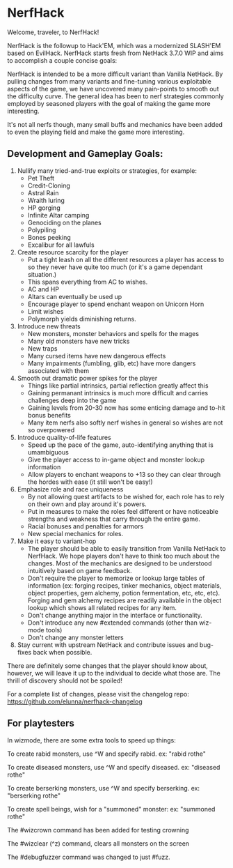 # NerfHack

Welcome, traveler, to NerfHack!

NerfHack is the followup to Hack'EM, which was a modernized SLASH'EM based on EvilHack. NerfHack starts fresh from NetHack 3.7.0 WIP and aims to accomplish a couple concise goals: 

NerfHack is intended to be a more difficult variant than Vanilla NetHack. By pulling changes from many variants and fine-tuning various exploitable aspects of the game, we have uncovered many pain-points to smooth out the difficulty curve. The general idea has been to nerf strategies commonly employed by seasoned players with the goal of making the game more interesting.

It's not all nerfs though, many small buffs and mechanics have been added to even the playing field and make the game more interesting.

## Development and Gameplay Goals:
1) Nullify many tried-and-true exploits or strategies, for example:
   * Pet Theft
   * Credit-Cloning
   * Astral Rain
   * Wraith luring
   * HP gorging
   * Infinite Altar camping
   * Genociding on the planes
   * Polypiling
   * Bones peeking
   * Excalibur for all lawfuls
2) Create resource scarcity for the player
   * Put a tight leash on all the different resources a player has access to so they never have quite too much (or it's a game dependant situation.)
   * This spans everything from AC to wishes.
    - AC and HP
    - Altars can eventually be used up
    - Encourage player to spend enchant weapon on Unicorn Horn
    - Limit wishes
    - Polymorph yields diminishing returns.
3) Introduce new threats
    - New monsters, monster behaviors and spells for the mages
    - Many old monsters have new tricks
    - New traps
    - Many cursed items have new dangerous effects
    - Many impairments (fumbling, glib, etc) have more dangers associated with them
4) Smooth out dramatic power spikes for the player
    * Things like partial intrinsics, partial reflection greatly affect this
    * Gaining permanant intrinsics is much more difficult and carries challenges deep into the game
    * Gaining levels from 20-30 now has some enticing damage and to-hit bonus benefits
    * Many item nerfs also softly nerf wishes in general so wishes are not so overpowered
5) Introduce quality-of-life features
    * Speed up the pace of the game, auto-identifying anything that is umambiguous
    * Give the player access to in-game object and monster lookup information
    * Allow players to enchant weapons to +13 so they can clear through the hordes with ease (it still won't be easy!)
6) Emphasize role and race uniqueness
    * By not allowing quest artifacts to be wished for, each role has to rely on their own and play around it's powers.
    * Put in measures to make the roles feel different or have noticeable strengths and weakness that carry through the entire game.
    * Racial bonuses and penalties for armors
    * New special mechanics for roles.
7) Make it easy to variant-hop
   * The player should be able to easily transition from Vanilla NetHack to NerfHack. We hope players don't have to think too much about the changes. Most of the mechanics are designed to be understood intuitively based on game feedback.
   * Don't require the player to memorize or lookup large tables of information (ex: forging recipes, tinker mechanics, object materials, object properties, gem alchemy, potion fermentation, etc, etc, etc). Forging and gem alchemy recipes are readily available in the object lookup which shows all related recipes for any item.
   * Don't change anything major in the interface or functionality.
   * Don't introduce any new #extended commands (other than wiz-mode tools)
   * Don't change any monster letters
8) Stay current with upstream NetHack and contribute issues and bug-fixes back when possible.

There are definitely some changes that the player should know about, however, we will leave it up to the individual to decide what those are. The thrill of discovery should not be spoiled!

For a complete list of changes, please visit the changelog repo: https://github.com/elunna/nerfhack-changelog

## For playtesters
In wizmode, there are some extra tools to speed up things:

To create rabid monsters, use ^W and specify rabid.
    ex: "rabid rothe"

To create diseased monsters, use ^W and specify diseased.
    ex: "diseased rothe"

To create berserking monsters, use ^W and specify berserking.
    ex: "berserking rothe"

To create spell beings, wish for a "summoned" monster:
    ex: "summoned rothe"

The #wizcrown command has been added for testing crowning

The #wizclear (^z) command, clears all monsters on the screen

The #debugfuzzer command was changed to just #fuzz.
